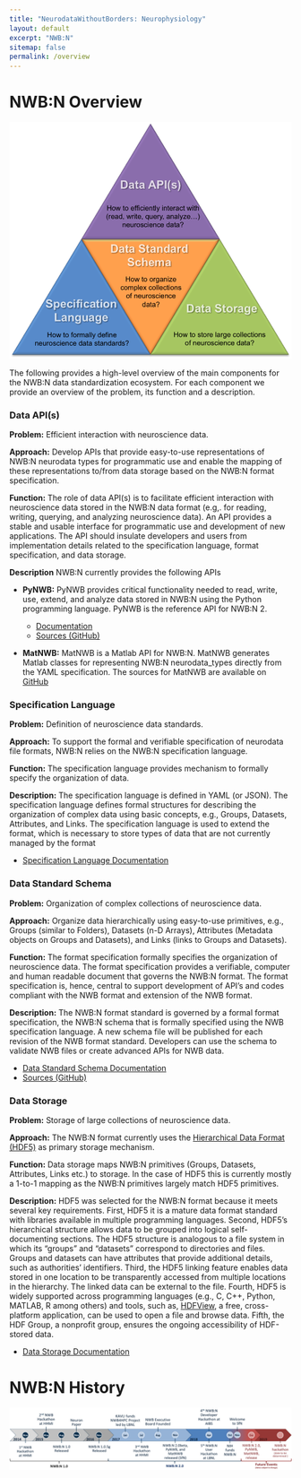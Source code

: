 ```yaml
---
title: "NeurodataWithoutBorders: Neurophysiology"
layout: default
excerpt: "NWB:N"
sitemap: false
permalink: /overview
---
```



# NWB:N Overview

<img alt="NWB:N Components" src="images/project_components.png" width="600" class="center-block">


The following provides a high-level overview of the main components for the NWB:N data standardization 
ecosystem. For each component we provide an overview of the problem, its function and a description.


### Data API(s)

**Problem:** Efficient interaction with neuroscience data.

**Approach:** Develop APIs that provide easy-to-use representations of NWB:N neurodata 
types for programmatic use and enable the mapping of these representations to/from data 
storage based on the NWB:N format specification.

**Function:** The role of data API(s) is to facilitate efficient interaction 
with neuroscience data stored in the NWB:N data format (e.g,. for reading, 
writing, querying, and analyzing neuroscience data). An API provides a stable 
and usable interface for programmatic use and development of new applications. 
The API should insulate developers and users from implementation details related 
to the specification language, format specification, and data storage.

**Description** NWB:N currently provides the following APIs

* **PyNWB:** PyNWB provides critical functionality needed to read, write, use, extend, 
  and analyze data stored in NWB:N using the Python programming language. 
  PyNWB is the reference API for NWB:N 2.

   * <a href="{{ site.url }}{{ site.baseurl }}/pynwb">Documentation</a>
   * <a href="https://github.com/NeurodataWithoutBorders/pynwb"  target="_blank">Sources (GitHub) </a>


* **MatNWB:** MatNWB is a Matlab API for NWB:N. MatNWB generates Matlab classes
  for representing NWB:N neurodata_types directly from the YAML specification. 
  The sources for MatNWB are available on
  <a href="https://github.com/NeurodataWithoutBorders/matnwb" target="_blank">GitHub</a>


### Specification Language

**Problem:** Definition of neuroscience data standards.

**Approach:** To support the formal and verifiable specification of neurodata 
file formats, NWB:N relies on the NWB:N specification language.

**Function:** The specification language provides mechanism to formally specify the organization of data.

**Description:** The specification language is defined in YAML (or JSON). The specification 
language defines formal structures for describing the organization of complex data using 
basic concepts, e.g., Groups, Datasets, Attributes, and Links. The specification language 
is used to extend the format, which is necessary to store types of data that are not 
currently managed by the format

*  <a href="{{ site.url }}{{ site.baseurl }}/schemalanguage"> Specification Language Documentation</a>

### Data Standard Schema

**Problem:** Organization of complex collections of neuroscience data.

**Approach:** Organize data hierarchically using easy-to-use primitives, e.g., Groups 
(similar to Folders), Datasets (n-D Arrays), Attributes (Metadata objects on Groups 
and Datasets), and Links (links to Groups and Datasets).

**Function:** The format specification formally specifies the organization of 
neuroscience data. The format specification provides a verifiable, computer and 
human readable document that governs the NWB:N format. The format specification 
is, hence, central to support development of API’s and codes compliant with 
the NWB format and extension of the NWB format.

**Description:** The NWB:N format standard is governed by a formal format specification, 
the NWB:N schema that is formally specified using the NWB specification language. A 
new schema file will be published for each revision of the NWB format standard. 
Developers can use the schema to validate NWB files or create advanced APIs for NWB data.

* <a href="{{ site.url }}{{ site.baseurl }}/datastandard">Data Standard Schema Documentation</a>
* <a href="https://github.com/NeurodataWithoutBorders/nwb-schema" target="_blank">Sources (GitHub)</a>


### Data Storage

**Problem:** Storage of large collections of neuroscience data.

**Approach:** The NWB:N format currently uses the [Hierarchical Data Format (HDF5)](https://portal.hdfgroup.org/display/HDF5/HDF5)
as primary storage mechanism.

**Function:** Data storage maps NWB:N primitives (Groups, Datasets, Attributes, Links etc.) 
to storage. In the case of HDF5 this is currently mostly a 1-to-1 mapping as 
the NWB:N primitives largely match HDF5 primitives.

**Description:** HDF5 was selected for the NWB:N format because it meets several key 
requirements. First, HDF5 it is a mature data format standard with libraries available 
in multiple programming languages. Second, HDF5’s hierarchical structure allows data 
to be grouped into logical self-documenting sections. The HDF5 structure is analogous 
to a file system in which its “groups” and “datasets” correspond to directories and files. 
Groups and datasets can have attributes that provide additional details, such as 
authorities’ identifiers. Third, the HDF5 linking feature enables data stored in one 
location to be transparently accessed from multiple locations in the hierarchy. The 
linked data can be external to the file. Fourth, HDF5 is widely supported across 
programming languages (e.g., C, C++, Python, MATLAB, R among others) and tools, 
such as, [HDFView](https://portal.hdfgroup.org/display/HDFVIEW/HDFView), a free, 
cross-platform application, can be used to open a file and browse data. Fifth, 
the HDF Group, a nonprofit group, ensures the ongoing accessibility of 
HDF-stored data.

*  <a href="{{ site.url }}{{ site.baseurl }}/storage_hdf">Data Storage Documentation</a>

# NWB:N History

<img alt="NWB:N History Timeline" src="images/nwb_n_timeline.png" width="800" class="center-block">






